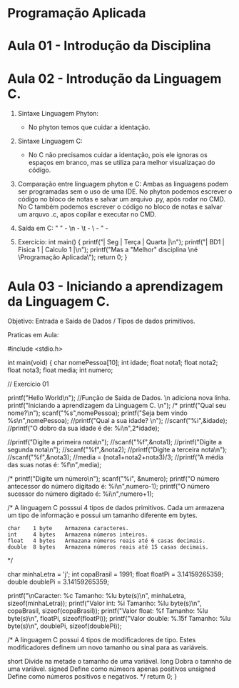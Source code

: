 # Programação Aplicada

# Aula 01 - Introdução da Disciplina

# Aula 02 - Introdução da Linguagem C.
1. Sintaxe Linguagem Phyton:
   * No phyton temos que cuidar a identação.

2. Sintaxe Linguagem C:
   * No C não precisamos cuidar a identação, pois ele ignoras os espaços em branco, mas se utiliza para melhor visualizaçao do código.

3. Comparação entre linguagem phyton e C:
   Ambas as linguagens podem ser programadas sem o uso de uma IDE.
   No phyton podemos escrever o código no bloco de notas e salvar um arquivo .py, após rodar no CMD.
   No C também podemos escrever o código no bloco de notas e salvar um arquvo .c, apos copilar e executar no CMD.

4. Saída em C:
   " " -
   \n -
   \t -
   \\ -
   \" -
   
5. Exercício:
 int main() {
  printf("| Seg |  Terça   |   Quarta  |\n");
  printf("| BD1 | Fisica 1 | Calculo 1 |\n");
  printf("Mas a \"Melhor\" disciplina \né \\Programação Aplicada\\");
  return 0;
}

# Aula 03 - Iniciando a aprendizagem da Linguagem C.
Objetivo: Entrada e Saida de Dados / Tipos de dados primitivos.

Praticas em Aula:

#include <stdio.h>

int main(void) {
  char nomePessoa[10];
  int idade;
  float nota1;
  float nota2;
  float nota3;
  float media;
  int numero;

  // Exercício 01
  
  printf("Hello World\n"); //Função de Saida de Dados. \n adiciona nova linha.
  printf("Iniciando a aprendizagem da Linguagem C. \n");
  /*
  printf("Qual seu nome?\n");
  scanf("%s",nomePessoa);
  printf("Seja bem vindo %s\n",nomePessoa);
  //printf("Qual a sua idade? \n");
  //scanf("%i",&idade);
  //printf("O dobro da sua idade é de: %i\n",2*idade);

  //printf("Digite a primeira nota\n");
  //scanf("%f",&nota1);
  //printf("Digite a segunda nota\n");
  //scanf("%f",&nota2);
  //printf("Digite a terceira nota\n");
  //scanf("%f",&nota3);
  //media = (nota1+nota2+nota3)/3;
  //printf("A média das suas notas é: %f\n",media);

  /*
  printf("Digite um número\n");
  scanf("%i", &numero);
  printf("O número antecessor do número digitado é: %i\n",numero-1);
  printf("O número sucessor do número digitado é: %i\n",numero+1);

  /*
    A linguagem C posssui 4 tipos de dados primitivos.
    Cada um armazena um tipo de informação e possui um tamanho diferente em bytes.

    char    1 byte    Armazena caracteres.
    int     4 bytes   Armazena números inteiros.
    float   4 bytes   Armazana números reais até 6 casas decimais.
    double  8 bytes   Armazena números reais até 15 casas decimais.

  */

  char minhaLetra = 'j';
  int copaBrasil = 1991;
  float floatPi = 3.14159265359;
  double doublePi = 3.14159265359;

  printf("\nCaracter:      %c                  Tamanho: %lu byte(s)\n", minhaLetra, sizeof(minhaLetra));
  printf("Valor int:     %i               Tamanho: %lu byte(s)\n", copaBrasil, sizeof(copaBrasil));
  printf("Valor float:   %f           Tamanho: %lu byte(s)\n", floatPi, sizeof(floatPi));
  printf("Valor double:  %.15f  Tamanho: %lu byte(s)\n", doublePi, sizeof(doublePi));

  /*
  A linguagem C possui 4 tipos de modificadores de tipo.
  Estes modificadores definem um novo tamanho ou sinal para as variáveis.

  short    Divide na metade o tamanho de uma variável.
  long     Dobra o tamnho de uma variável.
  signed   Define como númeors apenas positivos
  unsigned Define como números positivos e negativos.
  */
   return 0;
}

